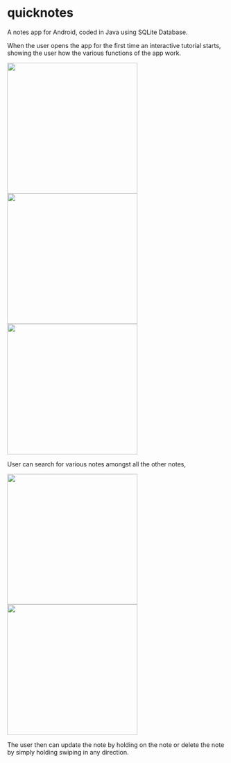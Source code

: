 # quicknotes
A notes app for Android, coded in Java using SQLite Database.

When the user opens the app for the first time an interactive tutorial starts, showing the user how the various functions of the app work.

<img src="https://github.com/c-deshpande/quicknotes/blob/master/app/app-screens/Screenshot_1602294722.png" width="300"/>

<img src="https://github.com/c-deshpande/quicknotes/blob/master/app/app-screens/Screenshot_1602294736.png" width="300"/>

<img src="https://github.com/c-deshpande/quicknotes/blob/master/app/app-screens/Screenshot_1602294740.png" width="300"/>

User can search for various notes amongst all the other notes, 

<img src="https://github.com/c-deshpande/quicknotes/blob/master/app/app-screens/Screenshot_1602294664.png" width="300"/>

<img src="https://github.com/c-deshpande/quicknotes/blob/master/app/app-screens/Screenshot_1602294676.png" width="300"/>

The user then can update the note by holding on the note or delete the note by simply holding swiping in any direction.

